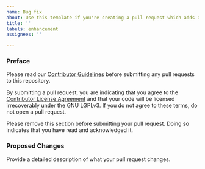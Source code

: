 ```yaml
---
name: Bug fix
about: Use this template if you're creating a pull request which adds a feature or other enhancement
title: ''
labels: enhancement
assignees: ''

---
```


### Preface

Please read our [Contributor Guidelines](https://github.com/CaffeineMC/lithium-fabric/blob/1.16.x/dev/CONTRIBUTING.md) before
submitting any pull requests to this repository.

By submitting a pull request, you are indicating that you agree to the [Contributor License Agreement](https://github.com/CaffeineMC/lithium-fabric/blob/1.16.x/dev/CONTRIBUTING.md#contributor-license-agreement-cla)
and that your code will be licensed irrecoverably under the GNU LGPLv3. If you do not agree to these terms, do not open
a pull request.

Please remove this section before submitting your pull request. Doing so indicates that you have read and acknowledged it.

### Proposed Changes
Provide a detailed description of what your pull request changes.
